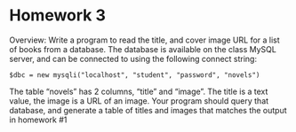 # Homework 3

Overview:  Write a program to read the title, and cover image URL for a list of books from a database.  The database is available on the class MySQL server, and can be connected to using the following connect string:

``$dbc = new mysqli("localhost", "student", "password", "novels") ``

The table “novels” has 2 columns, “title” and “image”.  The title is a text value, the image is a URL of an image.  Your program should query that database, and generate a table of titles and images that matches the output in homework #1
